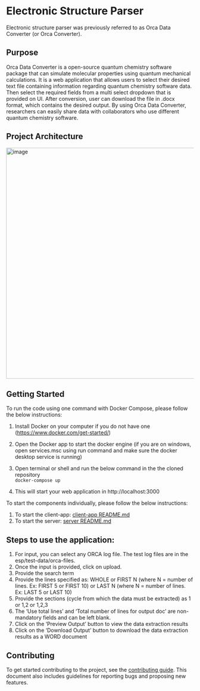 # Electronic Structure Parser
Electronic structure parser was previously referred to as Orca Data Converter (or Orca Converter).

## Purpose
Orca Data Converter is a open-source quantum chemistry software package that can simulate molecular properties using quantum mechanical calculations. It is a web application that allows users to select their desired text file containing information regarding quantum chemistry software data. Then select the required fields from a multi select dropdown that is provided on UI. After conversion, user can download the file in .docx format, which contains the desired output. By using Orca Data  Converter, researchers can easily share data with collaborators who use different quantum chemistry software.


## Project Architecture
<img width="619" alt="image" src="https://user-images.githubusercontent.com/40460915/232928171-03d4110c-db6c-4db2-80ae-caab0955e2b8.png">


## Getting Started

To run the code using one command with Docker Compose, please follow the below instructions:

1. Install Docker on your computer if you do not have one (https://www.docker.com/get-started/)

2. Open the Docker app to start the docker engine (if you are on windows, open services.msc using run command and make sure the docker desktop service is running)

3. Open terminal or shell and run the below command in the the cloned repository
<br><code>docker-compose up</code>

4. This will start your web application in http://localhost:3000

To start the components individually, please follow the below instructions:

1. To start the client-app: [client-app README.md](client-app/README.md/)
2. To start the server: [server README.md](server/README.md)

## Steps to use the application:

1. For input, you can select any ORCA log file. The test log files are in the esp/test-data/orca-files.
2. Once the input is provided, click on upload.
3. Provide the search term
4. Provide the lines specified as:  WHOLE or FIRST N (where N = number of lines. Ex: FIRST 5 or FIRST 10) or LAST N (where N = number of lines. Ex: LAST  5 or LAST 10)
5. Provide the sections (cycle from which the data must be extracted) as 1 or 1,2 or 1,2,3
6. The ‘Use total lines’ and ‘Total number of lines for output doc’ are non-mandatory fields and can be left blank.
7. Click on the ‘Preview Output’ button to view the data extraction results
8. Click on the ‘Download Output’ button to download the data extraction results as a WORD document

## Contributing

To get started contributing to the project, see the [contributing guide](CONTRIBUTING.md).
This document also includes guidelines for reporting bugs and proposing new features.
